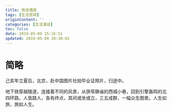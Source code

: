 ```yaml
---
title: 旅途偶感
tags: [生活思辨]
originContent: ''
categories: [生活漫谈]
toc: false
date: 2019-05-09 15:16:51
updated: 2019-05-09 20:30:02
---
```


#  简略

己亥年立夏后，北京，赴中国图片社拍毕业证照片，归途中。

地下铁穿越隧道，连接着不同的风景，从狭窄静谧的西城小巷，回到引擎轰鸣的北四环路，人皆路人，各有终点，其间或坐或立，三五成群，一幅众生图景。人生如旅，旅如人生。

<!--more-->